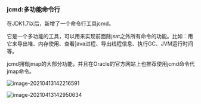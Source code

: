 ### jcmd:多功能命令行

在JDK1.7以后，新增了一个命令行工具jcmd。

它是一个多功能的工具，可以用来实现前面除jsat之外所有命令的功能。比如：用它来导出堆、内存使用、查看]ava进程、导出线程信息、执行GC、JVM运行时间等。

jcmd拥有jmap的大部分功能，并且在Oracle的官方网站上也推荐使用jcmd命令代jmap命令。


![image-20210413142216591](https://github.com/MrL5z2k0/zkNode/blob/main/images/image-20210413142216591.png)

![image-20210413142950634](https://github.com/MrL5z2k0/zkNode/blob/main/images/image-20210413142950634.png)
